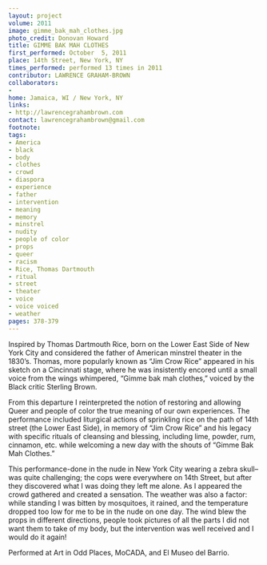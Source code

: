 ```yaml
---
layout: project
volume: 2011
image: gimme_bak_mah_clothes.jpg
photo_credit: Donovan Howard
title: GIMME BAK MAH CLOTHES
first_performed: October  5, 2011
place: 14th Street, New York, NY
times_performed: performed 13 times in 2011
contributor: LAWRENCE GRAHAM-BROWN
collaborators:
- 
home: Jamaica, WI / New York, NY
links:
- http://lawrencegrahambrown.com
contact: lawrencegrahambrown@gmail.com
footnote: 
tags:
- America
- black
- body
- clothes
- crowd
- diaspora
- experience
- father
- intervention
- meaning
- memory
- minstrel
- nudity
- people of color
- props
- queer
- racism
- Rice, Thomas Dartmouth
- ritual
- street
- theater
- voice
- voice voiced
- weather
pages: 378-379
---
```


Inspired by Thomas Dartmouth Rice, born on the Lower East Side of New York City and considered the father of American minstrel theater in the 1830’s. Thomas, more popularly known as “Jim Crow Rice” appeared in his sketch on a Cincinnati stage, where he was insistently encored until a small voice from the wings whimpered, “Gimme bak mah clothes,” voiced by the Black critic Sterling Brown. 

From this departure I reinterpreted the notion of restoring and allowing Queer and people of color the true meaning of our own experiences. The performance included liturgical actions of sprinkling rice on the path of 14th street (the Lower East Side), in memory of “Jim Crow Rice” and his legacy with specific rituals of cleansing and blessing, including lime, powder, rum, cinnamon, etc. while welcoming a new day with the shouts of “Gimme Bak Mah Clothes.” 

This performance-done in the nude in New York City wearing a zebra skull– was quite challenging; the cops were everywhere on 14th Street, but after they discovered what I was doing they left me alone. As I appeared the crowd gathered and created a sensation. The weather was also a factor: while standing I was bitten by mosquitoes, it rained, and the temperature dropped too low for me to be in the nude on one day. The wind blew the props in different directions, people took pictures of all the parts I did not want them to take of my body, but the intervention was well received and I would do it again!

Performed at Art in Odd Places, MoCADA, and El Museo del Barrio.
